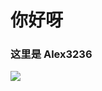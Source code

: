 # 你好呀

### 这里是 Alex3236

![](http://github-profile-summary-cards.vercel.app/api/cards/profile-details?username=alex3236)
